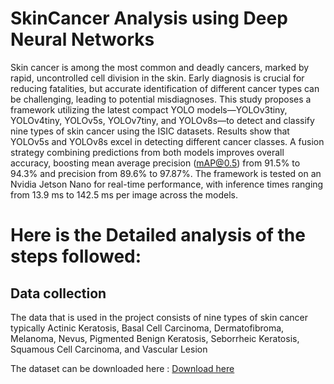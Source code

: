 # SkinCancer Analysis using Deep Neural Networks

Skin cancer is among the most common and deadly cancers, marked by rapid, uncontrolled cell division in the skin. Early diagnosis is crucial for reducing fatalities, but accurate identification of different cancer types can be challenging, leading to potential misdiagnoses. This study proposes a framework utilizing the latest compact YOLO models—YOLOv3tiny, YOLOv4tiny, YOLOv5s, YOLOv7tiny, and YOLOv8s—to detect and classify nine types of skin cancer using the ISIC datasets. Results show that YOLOv5s and YOLOv8s excel in detecting different cancer classes. A fusion strategy combining predictions from both models improves overall accuracy, boosting mean average precision (mAP@0.5) from 91.5% to 94.3% and precision from 89.6% to 97.87%. The framework is tested on an Nvidia Jetson Nano for real-time performance, with inference times ranging from 13.9 ms to 142.5 ms per image across the models.

# Here is the Detailed analysis of the steps followed:

## Data collection

The data that is used in the project consists of nine types of skin cancer typically Actinic Keratosis, Basal Cell Carcinoma, Dermatofibroma, Melanoma, Nevus, Pigmented Benign Keratosis, Seborrheic Keratosis, Squamous Cell Carcinoma, and Vascular Lesion

The dataset can be downloaded here : [Download here](https://challenge.isic-archive.com/data/)
